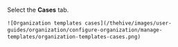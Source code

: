Select the **Cases** tab.

    ![Organization templates cases](/thehive/images/user-guides/organization/configure-organization/manage-templates/organization-templates-cases.png)